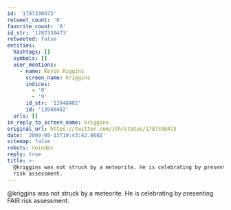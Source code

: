```yaml
---
id: '1787330473'
retweet_count: '0'
favorite_count: '0'
id_str: '1787330473'
retweeted: false
entities:
  hashtags: []
  symbols: []
  user_mentions:
    - name: Kevin Riggins
      screen_name: kriggins
      indices:
        - '0'
        - '9'
      id_str: '13948402'
      id: '13948402'
  urls: []
in_reply_to_screen_name: kriggins
original_url: https://twitter.com/jth/status/1787330473
date: '2009-05-13T19:43:42.000Z'
sitemap: false
robots: noindex
reply: true
title: >-
  @kriggins was not struck by a meteorite. He is celebrating by presenting FAIR
  risk assessment.
---
```


@kriggins was not struck by a meteorite. He is celebrating by presenting FAIR risk assessment.